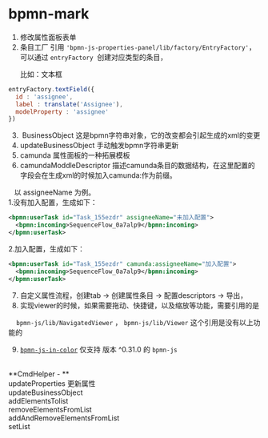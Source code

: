 # bpmn-mark

1. 修改属性面板表单
1. 条目工厂 引用 `'bpmn-js-properties-panel/lib/factory/EntryFactory'`，可以通过 `entryFactory`  创建对应类型的条目，

      比如：文本框 <br />
```javascript
entryFactory.textField({
  id : 'assignee',
  label : translate('Assignee'),
  modelProperty : 'assignee'
})
```


3.  BusinessObject 这是bpmn字符串对象，它的改变都会引起生成的xml的变更
3. updateBusinessObject 手动触发bpmn字符串更新
3. camunda 属性面板的一种拓展模板
3. camundaModdleDescriptor 描述camunda条目的数据结构，在这里配置的字段会在生成xml的时候加入camunda:作为前缀。

   以 assigneeName 为例。<br />1.没有加入配置，生成如下：
```xml
<bpmn:userTask id="Task_155ezdr" assigneeName="未加入配置">
  <bpmn:incoming>SequenceFlow_0a7alp9</bpmn:incoming>
</bpmn:userTask>
```
2.加入配置，生成如下：
```xml
<bpmn:userTask id="Task_155ezdr" camunda:assigneeName="加入配置">
  <bpmn:incoming>SequenceFlow_0a7alp9</bpmn:incoming>
</bpmn:userTask>
```

7. 自定义属性流程，创建tab -> 创建属性条目 -> 配置descriptors -> 导出，
7. 实现viewer的时候，如果需要拖动、快捷键，以及缩放等功能，需要引用的是

    `bpmn-js/lib/NavigatedViewer` ， `bpmn-js/lib/Viewer` 这个引用是没有以上功能的

9. [`bpmn-js-in-color`](https://github.com/bpmn-io/bpmn-js-in-color) 仅支持 版本 ^0.31.0 的 `bpmn-js`


<br />**CmdHelper - **<br />updateProperties 更新属性<br />updateBusinessObject<br />addElementsTolist<br />removeElementsFromList<br />addAndRemoveElementsFromList<br />setList
